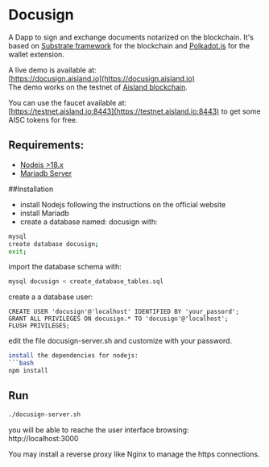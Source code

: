 # Docusign 
A Dapp to sign and exchange documents notarized on the blockchain.
It's based on [Substrate framework](https:/substrate.dev) for the blockchain and
[Polkadot.js](https://polkadot.js.org/extension/) for the wallet extension.  
  
A live demo is available at:  
[https://docusign.aisland.io](https://docusign.aisland.io)  
The demo works on the testnet of [Aisland blockchain](https://aisland.io).  
  
You can use the faucet available at:  
[https://testnet.aisland.io:8443](https://testnet.aisland.io:8443) to get some AISC tokens for free.  
  
## Requirements:
- [Nodejs >18.x](https://nodejs.org)  
- [Mariadb Server](https://mariadb.org)

##Installation

- install Nodejs following the instructions on the official website  
- install Mariadb  
- create a database named: docusign with:  
```bash
mysql
create database docusign;
exit;
```
import the database schema with:  
```bash
mysql docusign < create_database_tables.sql
```
create a a database user:  
```
CREATE USER 'docusign'@'localhost' IDENTIFIED BY 'your_passord';
GRANT ALL PRIVILEGES ON docusign.* TO 'docusign'@'localhost';
FLUSH PRIVILEGES;
```
edit the file docusign-server.sh and customize with your password.  

```bash
install the dependencies for nodejs:  
```bash
npm install
```

## Run
```bash
./docusign-server.sh
```
you will be able to reache the user interface browsing:  
http://localhost:3000  

You may install a reverse proxy like Nginx to manage the https connections.  







